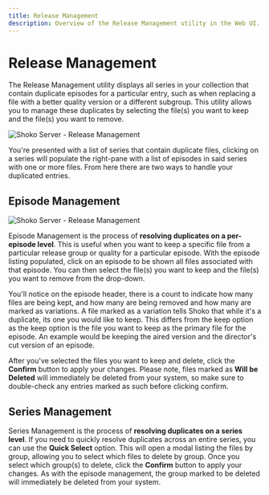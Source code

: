 ```yaml
---
title: Release Management
description: Overview of the Release Management utility in the Web UI.
---
```


# Release Management

The Release Management utility displays all series in your collection that contain duplicate episodes for a particular
entry, such as when replacing a file with a better quality version or a different subgroup. This utility allows you
to manage these duplicates by selecting the file(s) you want to keep and the file(s) you want to remove.

![Shoko Server - Release Management](/images/shoko-server/shoko-server-release-management-01.jpg)

You're presented with a list of series that contain duplicate files, clicking on a series will populate the right-pane
with a list of episodes in said series with one or more files. From here there are two ways to handle your duplicated
entries.

## Episode Management

![Shoko Server - Release Management](/images/shoko-server/shoko-server-release-management-02.jpg)

Episode Management is the process of **resolving duplicates on a per-episode level**. This is useful when you want to
keep a specific file from a particular release group or quality for a particular episode. With the episode listing
populated, click on an episode to be shown all files associated with that episode. You can then select the file(s) you
want to keep and the file(s) you want to remove from the drop-down.

You'll notice on the episode header, there is a count to indicate how many files are being kept, and how many are being
removed and how many are marked as variations. A file marked as a variation tells Shoko that while it's a duplicate, its
one you would like to keep. This differs from the keep option as the keep option is the file you want to keep as the
primary file for the episode. An example would be keeping the aired version and the director's cut version of an episode.

After you've selected the files you want to keep and delete, click the **Confirm** button to apply your changes. Please
note, files marked as **Will be Deleted** will immediately be deleted from your system, so make sure to double-check
any entries marked as such before clicking confirm.

## Series Management

Series Management is the process of **resolving duplicates on a series level**. If you need to quickly resolve
duplicates across an entire series, you can use the **Quick Select** option. This will open a modal listing the files
by group, allowing you to select which files to delete by group. Once you select which group(s) to delete, click
the **Confirm** button to apply your changes. As with the episode management, the group marked to be deleted will
immediately be deleted from your system.
